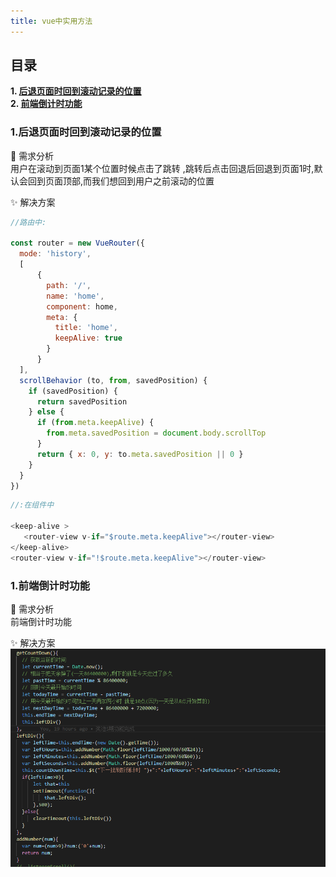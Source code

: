 ```yaml
---
title: vue中实用方法
---
```


## 目录
**1. [后退页面时回到滚动记录的位置](#jump1)**  
**2. [前端倒计时功能](#jump2)**  

### <span id="jump1">1.后退页面时回到滚动记录的位置</span>

:tropical_drink: 需求分析  
    用户在滚动到页面1某个位置时候点击了跳转 ,跳转后点击回退后回退到页面1时,默认会回到页面顶部,而我们想回到用户之前滚动的位置

:sparkles: 解决方案
``` js {12}
//路由中:
    
const router = new VueRouter({
  mode: 'history',
  [
      {
        path: '/',
        name: 'home',
        component: home,
        meta: {
          title: 'home',
          keepAlive: true
        }
      }
  ],
  scrollBehavior (to, from, savedPosition) {
    if (savedPosition) {
      return savedPosition
    } else {
      if (from.meta.keepAlive) {
        from.meta.savedPosition = document.body.scrollTop
      }
      return { x: 0, y: to.meta.savedPosition || 0 }
    }
  }
})
```

``` js
//:在组件中

<keep-alive >
   <router-view v-if="$route.meta.keepAlive"></router-view>
</keep-alive>
<router-view v-if="!$route.meta.keepAlive"></router-view>
```

### <span id="jump2">1.前端倒计时功能</span>

:tropical_drink: 需求分析  
  前端倒计时功能

:sparkles: 解决方案   
![avatar](./img/countDown.png)